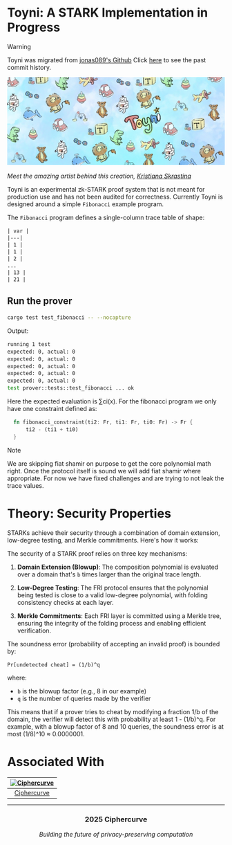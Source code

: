 # Toyni: A STARK Implementation in Progress
> [!WARNING]
> Toyni was migrated from [jonas089's Github](https://github.com/jonas089/Toyni)
> Click [here](https://github.com/jonas089/Toyni) to see the past commit history.

![toyniii](art/toyniii.jpg)

*Meet the amazing artist behind this creation, [Kristiana Skrastina](https://www.linkedin.com/in/kristiana-skrastina/)*

Toyni is an experimental zk-STARK proof system that is not meant for production use and has not been audited for correctness.
Currently Toyni is designed around a simple `Fibonacci` example program.

The `Fibonacci` program defines a single-column trace table of shape:

```
| var |
|---|
| 1 |
| 1 |
| 2 | 
...  
| 13 |
| 21 | 
```

## Run the prover
```bash
cargo test test_fibonacci -- --nocapture
```

Output:

```bash
running 1 test
expected: 0, actual: 0
expected: 0, actual: 0
expected: 0, actual: 0
expected: 0, actual: 0
expected: 0, actual: 0
test prover::tests::test_fibonacci ... ok
```

Here the expected evaluation is ∑ci(x). For the fibonacci program we only have one constraint defined as:

```rust
  fn fibonacci_constraint(ti2: Fr, ti1: Fr, ti0: Fr) -> Fr {
      ti2 - (ti1 + ti0)
  }
```

> [!NOTE]
> We are skipping fiat shamir on purpose to get the core polynomial math right.
> Once the protocol itself is sound we will add fiat shamir where appropriate.
> For now we have fixed challenges and are trying to not leak the trace values.



# Theory: Security Properties
STARKs achieve their security through a combination of domain extension, low-degree testing, and Merkle commitments. Here's how it works:

The security of a STARK proof relies on three key mechanisms:

1. **Domain Extension (Blowup)**: The composition polynomial is evaluated over a domain that's `b` times larger than the original trace length.

2. **Low-Degree Testing**: The FRI protocol ensures that the polynomial being tested is close to a valid low-degree polynomial, with folding consistency checks at each layer.

3. **Merkle Commitments**: Each FRI layer is committed using a Merkle tree, ensuring the integrity of the folding process and enabling efficient verification.

The soundness error (probability of accepting an invalid proof) is bounded by:

```
Pr[undetected cheat] = (1/b)^q
```

where:
- `b` is the blowup factor (e.g., 8 in our example)
- `q` is the number of queries made by the verifier

This means that if a prover tries to cheat by modifying a fraction 1/b of the domain, the verifier will detect this with probability at least 1 - (1/b)^q. For example, with a blowup factor of 8 and 10 queries, the soundness error is at most (1/8)^10 ≈ 0.0000001.

# Associated With

<div align="center">

| <a href="https://ciphercurve.com"><img src="https://ciphercurve.com/logo02.png" width="200" height="50" alt="Ciphercurve"></a> |
|:---:|
| [Ciphercurve](https://ciphercurve.com) |

</div>

---

<div align="center">
  <h3>2025 Ciphercurve</h3>
  <p><em>Building the future of privacy-preserving computation</em></p>
</div>


